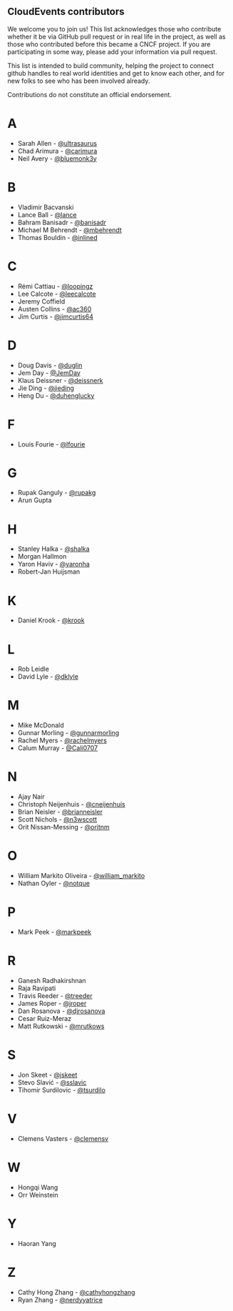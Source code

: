 ## CloudEvents contributors

<!-- no verify-links -->

We welcome you to join us! This list acknowledges those who contribute whether
it be via GitHub pull request or in real life in the project, as well as those
who contributed before this became a CNCF project. If you are participating in
some way, please add your information via pull request.

This list is intended to build community, helping the project to connect github
handles to real world identities and get to know each other, and for new folks
to see who has been involved already.

Contributions do not constitute an official endorsement.

# A
- Sarah Allen - [@ultrasaurus](https://github.com/ultrasaurus)
- Chad Arimura - [@carimura](https://github.com/banisadr)  
- Neil Avery - [@bluemonk3y](https://github.com/bluemonk3y)

# B
- Vladimir Bacvanski
- Lance Ball - [@lance](https://github.com/lance)
- Bahram Banisadr - [@banisadr](https://github.com/banisadr)
- Michael M Behrendt - [@mbehrendt](https://github.com/mbehrendt)
- Thomas Bouldin - [@inlined](https://github.com/inlined)

# C
- Rémi Cattiau - [@loopingz](https://github.com/loopingz)
- Lee Calcote - [@leecalcote](https://github.com/leecalcote)
- Jeremy Coffield
- Austen Collins - [@ac360](https://github.com/ac360)
- Jim Curtis - [@jimcurtis64](https://github.com/jimcurtis2)

# D
- Doug Davis - [@duglin](https://github.com/duglin)
- Jem Day - [@JemDay](https://github.com/JemDay)
- Klaus Deissner - [@deissnerk](https://github.com/deissnerk)
- Jie Ding - [@jieding](https://github.com/jieding)
- Heng Du - [@duhenglucky](https://github.com/duhenglucky)

# F
- Louis Fourie - [@lfourie](https://github.com/lfourie)

# G
- Rupak Ganguly - [@rupakg](https://github.com/rupakg)
- Arun Gupta

# H
- Stanley Halka - [@shalka](https://github.com/banisadr)
- Morgan Hallmon
- Yaron Haviv - [@yaronha](https://github.com/yaronha)
- Robert-Jan Huijsman

# K
- Daniel Krook - [@krook](https://github.com/krook)

# L
- Rob Leidle
- David Lyle - [@dklyle](https://github.com/dklyle)

# M
- Mike McDonald
- Gunnar Morling - [@gunnarmorling](https://github.com/gunnarmorling/)
- Rachel Myers - [@rachelmyers](https://github.com/rachelmyers)
- Calum Murray - [@Cali0707](https://github.com/Cali0707/)

# N
- Ajay Nair
- Christoph Neijenhuis - [@cneijenhuis](https://github.com/cneijenhuis)
- Brian Neisler - [@brianneisler](https://github.com/brianneisler)
- Scott Nichols - [@n3wscott](https://github.com/n3wscott)
- Orit Nissan-Messing - [@oritnm](https://github.com/oritnm)

# O
- William Markito Oliveira - [@william_markito](https://github.com/markito)
- Nathan Oyler - [@notque](https://github.com/notque)

# P
- Mark Peek - [@markpeek](https://github.com/markpeek)

# R
- Ganesh Radhakirshnan
- Raja Ravipati
- Travis Reeder - [@treeder](https://github.com/banisadr)
- James Roper - [@jroper](https://github.com/jroper)
- Dan Rosanova - [@djrosanova](https://github.com/djrosanova)
- Cesar Ruiz-Meraz
- Matt Rutkowski - [@mrutkows](https://github.com/mrutkows)

# S
- Jon Skeet - [@jskeet](https://github.com/jskeet)
- Stevo Slavić - [@sslavic](https://github.com/sslavic)
- Tihomir Surdilovic - [@tsurdilo](https://github.com/tsurdilo)

# V
- Clemens Vasters - [@clemensv](https://github.com/clemensv)

# W
- Hongqi Wang
- Orr Weinstein

# Y
- Haoran Yang

# Z
- Cathy Hong Zhang - [@cathyhongzhang](https://github.com/cathyhongzhang)
- Ryan Zhang - [@nerdyyatrice](https://github.com/nerdyyatrice)
